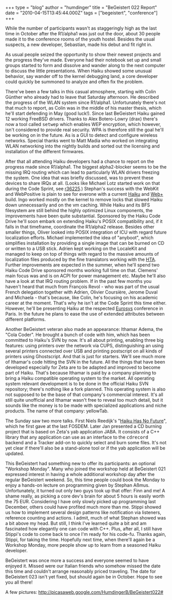 +++
type = "blog"
author = "humdinger"
title = "BeGeistert 022 Report"
date = "2010-04-15T13:45:44.000Z"
tags = ["begeistert", "conference"]
+++

<!--break-->
While the number of participants wasn't as staggeringly high as the last time in October after the R1/alpha1 was just out the door, about 30 people made it to the conference rooms of the youth hostel. Besides the usual suspects, a new developer, Sebastian, made his debut and fit right in.

As usual people seized the opportunity to show their newest projects and the progress they've made. Everyone had their notebook set up and small groups started to form and dissolve and wander along to the next computer to discuss the little presentations. When  Haiku showed some unusual behavior, say wander off to the kernel debugging land, a core developer could quickly be summoned to analyze and often fix the problem.

There've been a few talks in this casual atmosphere, starting with Colin Günther who already had to leave that Saturday afternoon. He described the progress of the WLAN system since R1/alpha1. Unfortunately there's not that much to report, as Colin was in the middle of his master thesis, which he'll start defending in May (good luck!). Since last BeGeistert Haiku gained 12 working FreeBSD drivers. Thanks to Alex Botero-Lowry (drax) there's now a tool called <tt>setwep</tt> which enables WEP encryption, which however, isn't considered to provide real security. WPA is therefore still the goal he'll be working on in the future. As is a GUI to detect and configure wireless networks. Special thanks went to Matt Madia who worked on integrating WLAN networking into the nightly builds and sorted out the licensing and installation of the different firmwares.

After that all attending Haiku developers had a chance to report on the progress made since R1/alpha1.
The biggest alpha2-blocker seems to be the missing IRQ routing which can lead to particularly WLAN drivers freezing the system. One idea that was briefly discussed, was to prevent these devices to share IRQs at all. (Looks like Michael Lotz started work on that during the Code Sprint, see <a href="http://dev.haiku-os.org/changeset/36225">r36225</a>.)
Stephan's success with the WebKit and WebPositive is plain to see for everone with a current <a href="http://haiku-files.org/">Haiku</a> and <a href="http://mmlr.dyndns.org/chrome/site/nightlies/index.html">Web+</a> build.
Ingo worked mostly on the kernel to remove locks that slowed Haiku down unnecessarily and on the vm caching. While Haiku and its BFS filesystem are still behind the highly optimized Linux components, the improvements have been quite substantial. Sponsored by the Haiku Code Drive he'll soon embark on extending Haiku's POSIX compatibility and, if it falls in that timeframe, coordinate the R1/alpha2 release.
Besides other smaller things, Oliver looked into POSIX integration of ICU with regard future localization efforts.
Michael implemented the idea of "anyboot", which simplifies installation by providing a single image that can be burned on CD or written to a USB stick.
Adrien kept working on the LocaleKit and managed to keep on top of things with regard to the massive amounts of localization files produced by the fine translators working with the <a href="http://hta.haikuzone.net/">HTA</a>. Further improvements are expected in the summer, when he'll spend two Haiku Code Drive sponsored months working full time on that.
Clemens' main focus was and is on ACPI for power management etc. Maybe he'll also have a look at that IRQ routing problem.
If in the past few months you haven't heard that much from François Revol - who was part of the usual French delegation together with Adrien, Olivier Coursière, Jerome Duval and Michaela - that's because, like Colin, he's focusing on his academic career at the moment. That's why he isn't at the Code Sprint this time either. However, he'll be presenting Haiku at the respected <a href="http://www.eurosys.org/">Eurosys</a> conference in Paris. In the future he plans to ease the use of extended attributes between different platforms.

Another BeGeistert veteran also made an appearance: Ithamar Adema, the "Cola Coder". He brought a bunch of code with him, which has been committed to Haiku's SVN by now. It's all about printing, enabling three big features: using printers over the network via CUPS, distinguishing an using several printers connected over USB and printing postscript on all kinds of printers using Ghostscript.
And that is just for starters. We'll see much more of Ithamar's code hitting the SVN in the future. All the things that have been developed especially for Zeta are to be adapted and improved to become part of Haiku.
That's because Ithamar is paid by a company planning to bring a Haiku compatible operating system to the market. All operating system relevant development is to be done in the official Haiku SVN repository; there's nothing like a fork planned. This operating system is also not supposed to be the base of that company's commercial interest. It's all still quite unofficial and Ithamar wasn't free to reveal too much detail, but it sounds like the money is to be made with specialized applications and niche products. The name of that company: yellowTab.

The Sunday saw two more talks. First Niels Reedijk's "<a href="http://www.haiku-os.org/blog/nielx/2010-04-11_haiku_has_no_future">Haiku Has No Future</a>", which he first gave at the last FOSDEM.
Later Jan presented a CD burning project that is based on Zeta's yab application JABA. It consists of a C++ library that any application can use as an interface to the <tt>cdrecord</tt> backend and a Tracker add-on to quickly select and burn some files. It's not yet clear if there'll also be a stand-alone tool or if the yab application will be updated.

This BeGeistert had something new to offer its participants: an optional "Workshop Monday". Many who joined the workshop held at BeGeistert 021 expressed interest in having a whole additional workshop day after the regular BeGeistert weekend. So, this time people could book the Monday to enjoy a hands-on lecture on programming given by Stephan Aßmus. Unfortunately, it turned out only two guys took up that offer: Finn and me!
A shame really, as picking a core dev's brain for about 5 hours is easily worth the 75 EUR. Considering I have only slowly picked up programming last December, others could have profited much more than me. Stippi showed us how to implement several design patterns like notification via listeners, reference counting and actions. I admit, much of what Stephan showed was a bit above my head. But still, I think I've learned quite a bit and am fascinated how elegantly one can code with C++. Plus, after all, I still have Stippi's code to come back to once I'm ready for his code-fu.
Thanks again, Stippi, for taking the time. Hopefully next time, when there'll again be a Workshop Monday, more people show up to learn from a seasoned Haiku developer.

BeGeistert was once more a success and everyone seemed to have enjoyed it. Missed were our Italian friends who somehow missed the date this time and couldn't arrange reasonably priced traveling. The date for BeGeistert 023 isn't yet fixed, but should again be in October. Hope to see you all there!

A few pictures:
http://picasaweb.google.com/HumdingerB/BeGeistert022#